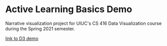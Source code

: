 # Active Learning Basics Demo

Narrative visualization project for UIUC's CS 416 Data Visualization course during the Spring 2021 semester.


[link to D3 demo](https://byooooo.github.io/active_learning_demo_d3/)
